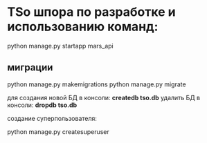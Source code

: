 # TSo шпора по разработке и использованию команд:

python manage.py startapp mars_api

## миграции
python manage.py makemigrations
python manage.py migrate

 для создания новой БД в консоли:
 **createdb tso.db**
удалить БД в консоли:
**dropdb tso.db**

создание суперпользователя:

python manage.py createsuperuser

